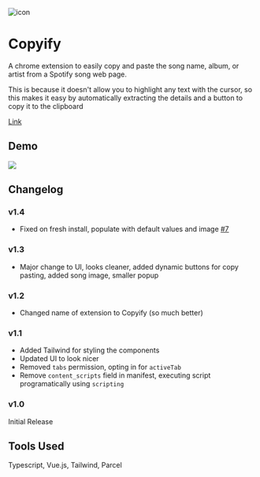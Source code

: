 ![icon](https://github.com/gmadharh/spotify-song-extractor/assets/58638508/32a0ab9f-18ed-4b26-921a-397a4671f63b)
 # Copyify

A chrome extension to easily copy and paste the song name, album, or artist from a Spotify song web page.

This is because it doesn't allow you to highlight any text with the cursor, so this makes it easy by automatically extracting the details and a button to copy it to the clipboard

[Link](https://chromewebstore.google.com/detail/spotify-song-extractor/mnaooedpbbimbgcjlfebmkomloakbeag?hl=en&authuser=2)

## Demo

<img src="https://github.com/gmadharh/copyify/assets/58638508/b9325e51-24c5-4dd3-a2ef-167db2f0c381" />

## Changelog

### v1.4

- Fixed on fresh install, populate with default values and image  [#7](https://github.com/gmadharh/copyify/issues/7)

### v1.3

- Major change to UI, looks cleaner, added dynamic buttons for copy pasting, added song image, smaller popup

### v1.2 

- Changed name of extension to Copyify (so much better)

### v1.1

- Added Tailwind for styling the components
- Updated UI to look nicer
- Removed `tabs` permission, opting in for `activeTab`
- Remove `content_scripts` field in manifest, executing script programatically using `scripting`

### v1.0 

Initial Release


## Tools Used

Typescript, Vue.js, Tailwind, Parcel


